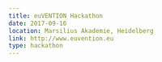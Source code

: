 ```yaml
---
title: euVENTION Hackathon
date: 2017-09-16
location: Marsilius Akademie, Heidelberg
link: http://www.euvention.eu
type: hackathon
---
```

